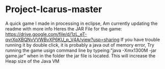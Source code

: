 # Project-Icarus-master
 A quick game I made in processing in eclipse, Am currently updating the readme with more info
Heres the JAR File for the game: https://drive.google.com/file/d/1zL_eT-qvrXpXBQNvVVWBvXP6KU_p_V4A/view?usp=sharing
If you have trouble running it by double click, it is probably a java out of memory error, 
Try running the game usign command line by typeing:"java -Xmx1300M -jar game.jar" when in the folder the jar file is located.
This will increase the Heap size of the Java VM
